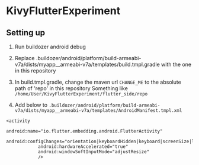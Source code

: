 # KivyFlutterExperiment

## Setting up

1. Run buildozer android debug
2. Replace .buildozer/android/platform/build-armeabi-v7a/dists/myapp__armeabi-v7a/templates/build.tmpl.gradle with the one in this repository
3. In build.tmpl.gradle, change the maven url `CHANGE_ME` to the absolute path of 'repo' in this repository
Something like `/home/User/KivyFlutterExperiment/flutter_side/repo`


4. Add below to `.buildozer/android/platform/build-armeabi-v7a/dists/myapp__armeabi-v7a/templates/AndroidManifest.tmpl.xml`

```
<activity
            android:name="io.flutter.embedding.android.FlutterActivity"
            android:configChanges="orientation|keyboardHidden|keyboard|screenSize|locale|layoutDirection|fontScale|screenLayout|density|uiMode"
            android:hardwareAccelerated="true"
            android:windowSoftInputMode="adjustResize"
            />
```

